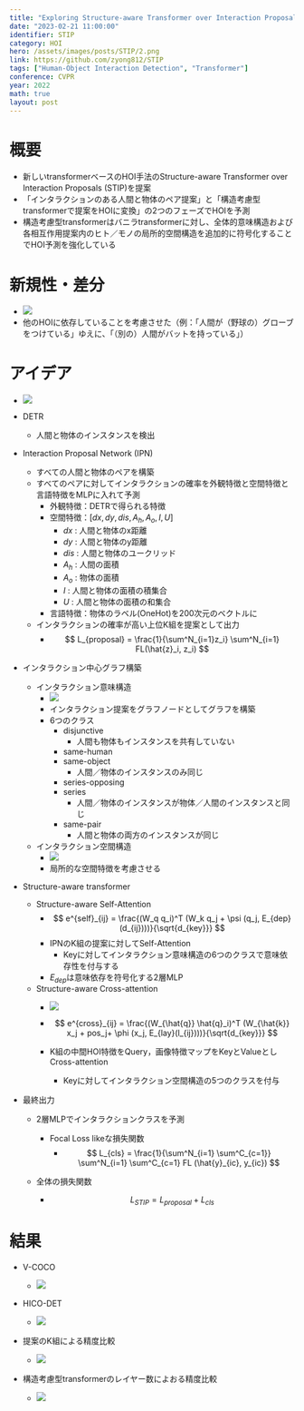 ```yaml
---
title: "Exploring Structure-aware Transformer over Interaction Proposals for Human-Object Interaction Detection"
date: "2023-02-21 11:00:00"
identifier: STIP
category: HOI
hero: /assets/images/posts/STIP/2.png
link: https://github.com/zyong812/STIP
tags: ["Human-Object Interaction Detection", "Transformer"]
conference: CVPR
year: 2022
math: true
layout: post
---
```


# 概要

- 新しいtransformerベースのHOI手法のStructure-aware Transformer over Interaction Proposals (STIP)を提案
- 「インタラクションのある人間と物体のペア提案」と「構造考慮型transformerで提案をHOIに変換」の2つのフェーズでHOIを予測
- 構造考慮型transformerはバニラtransformerに対し、全体的意味構造および各相互作用提案内のヒト／モノの局所的空間構造を追加的に符号化することでHOI予測を強化している
<!--more-->

# 新規性・差分

- ![](/assets/images/posts/STIP/1.png)
- 他のHOIに依存していることを考慮させた（例：「人間が（野球の）グローブをつけている」ゆえに、「（別の）人間がバットを持っている」）

# アイデア

- ![](/assets/images/posts/STIP/2.png)
- DETR
    - 人間と物体のインスタンスを検出
- Interaction Proposal Network (IPN)
    - すべての人間と物体のペアを構築
    - すべてのペアに対してインタラクションの確率を外観特徴と空間特徴と言語特徴をMLPに入れて予測
        - 外観特徴：DETRで得られる特徴
        - 空間特徴：$[dx, dy, dis, A_h, A_o, I, U]$
            - $dx$ : 人間と物体のx距離
            - $dy$ : 人間と物体のy距離
            - $dis$ : 人間と物体のユークリッド
            - $A_h$ : 人間の面積
            - $A_o$ : 物体の面積
            - $I$ : 人間と物体の面積の積集合
            - $U$ : 人間と物体の面積の和集合
        - 言語特徴：物体のラベル(OneHot)を200次元のベクトルに
    - インタラクションの確率が高い上位K組を提案として出力
        - $$ L_{proposal} = \frac{1}{\sum^N_{i=1}z_i} \sum^N_{i=1} FL(\hat{z}_i, z_i) $$

- インタラクション中心グラフ構築
    - インタラクション意味構造
        - ![](/assets/images/posts/STIP/4.png)
        - インタラクション提案をグラフノードとしてグラフを構築
        - 6つのクラス
            - disjunctive
                - 人間も物体もインスタンスを共有していない
            - same-human
            - same-object
                - 人間／物体のインスタンスのみ同じ
            - series-opposing
            - series
                - 人間／物体のインスタンスが物体／人間のインスタンスと同じ
            - same-pair
                - 人間と物体の両方のインスタンスが同じ
    - インタラクション空間構造
        - ![](/assets/images/posts/STIP/5.png)
        - 局所的な空間特徴を考慮させる
- Structure-aware transformer
    - Structure-aware Self-Attention
        - $$ e^{self}_{ij} = \frac{(W_q q_i)^T (W_k q_j + \psi (q_j, E_{dep}(d_{ij})))}{\sqrt{d_{key}}} $$
        - IPNのK組の提案に対してSelf-Attention
            - Keyに対してインタラクション意味構造の6つのクラスで意味依存性を付与する
        - $E_{dep}$は意味依存を符号化する2層MLP
    - Structure-aware Cross-attention
        - ![](/assets/images/posts/STIP/7.png)
        - $$ e^{cross}_{ij} = \frac{(W_{\hat{q}} \hat{q}_i)^T (W_{\hat{k}} x_j + pos_j+ \phi (x_j, E_{lay}(l_{ij})))}{\sqrt{d_{key}}} $$
        
        - K組の中間HOI特徴をQuery，画像特徴マップをKeyとValueとしCross-attention
            - Keyに対してインタラクション空間構造の5つのクラスを付与
- 最終出力
    - 2層MLPでインタラクションクラスを予測
        - Focal Loss likeな損失関数
            - $$ L_{cls} = \frac{1}{\sum^N_{i=1} \sum^C_{c=1}} \sum^N_{i=1} \sum^C_{c=1} FL (\hat{y}_{ic}, y_{ic}) $$
            
    - 全体の損失関数
        - $$ L_{STIP} = L_{proposal} + L_{cls} $$
        

# 結果

- V-COCO
    - ![](/assets/images/posts/STIP/11.png)
    
- HICO-DET
    - ![](/assets/images/posts/STIP/12.png)
    
- 提案のK組による精度比較
    - ![](/assets/images/posts/STIP/13.png)
    
- 構造考慮型transformerのレイヤー数によおる精度比較
    - ![](/assets/images/posts/STIP/14.png)